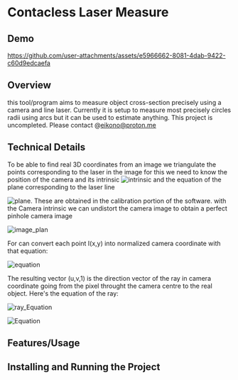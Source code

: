 # Contacless Laser Measure

## Demo
https://github.com/user-attachments/assets/e5966662-8081-4dab-9422-c60d9edcaefa

## Overview
this tool/program aims to measure object cross-section precisely using a camera and line laser. Currently it is setup to measure most precisely circles radii using arcs but it can be used to estimate anything. This project is uncompleted. Please contact @eikono@proton.me

## Technical Details
To be able to find real 3D coordinates from an image we triangulate the points corresponding to the laser in the image for this we need to know the position of the camera and its intrinsic ![intrinsic](https://latex.codecogs.com/svg.image?K=%5Cbegin%7Bbmatrix%7Df_x%26s%26c_x%5C%5C0%26f_y%26c_y%5C%5C0%260%261%5Cend%7Bbmatrix%7D) and the equation of the plane corresponding to the laser line 

![plane](https://latex.codecogs.com/svg.image?Ax+By+Cz+D=0). These are obtained in the calibration portion of the software. with the Camera intrinsic we can undistort the camera image to obtain a perfect pinhole camera image 

![image_plan](https://latex.codecogs.com/svg.image?I=%5Cbegin%7Bbmatrix%7DI%280%2C0%29%26I%281%2C0%29%26%5Chdots%26I%28W-1%2C0%29%5C%5CI%280%2C1%29%26I%281%2C1%29%26%5Chdots%26I%28W-1%2C1%29%5C%5C%5Cvdots%26%5Cvdots%26%5Cddots%26%5Cvdots%5C%5CI%280%2CH-1%29%26I%281%2CH-1%29%26%5Chdots%26I%28W-1%2CH-1%29%5Cend%7Bbmatrix%7D)

For can convert each point I(x,y) into normalized camera coordinate with that equation:

![equation](https://latex.codecogs.com/png.latex?%5Cbegin%7Bbmatrix%7D%20u%20%5C%5C%20v%20%5C%5C%201%20%5Cend%7Bbmatrix%7D%20=%20K^{-1}%20%5Cbegin%7Bbmatrix%7D%20x%20%5C%5C%20y%20%5C%5C%201%20%5Cend%7Bbmatrix%7D)

The resulting vector (u,v,1) is the direction vector of the ray in camera coordinate going from the pixel throught the camera centre to the real object. Here's the equation of the ray:

![ray_Equation](https://latex.codecogs.com/svg.image?A(ut)+B(vt)+C(t)+D=0)

![Equation](https://latex.codecogs.com/svg.image?t=-\frac{D}{Au+Bv+C})


## Features/Usage


## Installing and Running the Project


